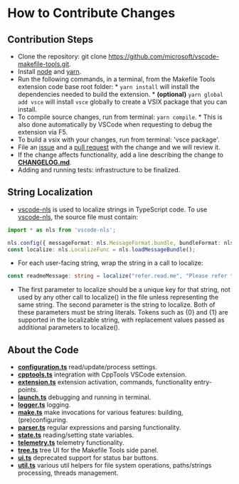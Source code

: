 # How to Contribute Changes

## Contribution Steps

* Clone the repository: git clone https://github.com/microsoft/vscode-makefile-tools.git.
* Install [node](https://nodejs.org) and [yarn](https://yarnpkg.com).
* Run the following commands, in a terminal, from the Makefile Tools extension code base root folder:
      * `yarn install` will install the dependencies needed to build the extension.
      * **(optional)** `yarn global add vsce` will install `vsce` globally to create a VSIX package that you can install.
* To compile source changes, run from terminal: `yarn compile`.
      * This is also done automatically by VSCode when requesting to debug the extension via F5.
* To build a vsix with your changes, run from terminal: 'vsce package'.
* File an [issue](https://github.com/microsoft/vscode-makefile-tools/issues) and a [pull request](https://github.com/microsoft/vscode-makefile-tools/pulls) with the change and we will review it.
* If the change affects functionality, add a line describing the change to [**CHANGELOG.md**](CHANGELOG.md).
* Adding and running tests: infrastructure to be finalized.

## String Localization

* [vscode-nls](https://github.com/microsoft/vscode-nls) is used to localize strings in TypeScript code.  To use [vscode-nls](https://github.com/microsoft/vscode-nls), the source file must contain:
```typescript
import * as nls from 'vscode-nls';

nls.config({ messageFormat: nls.MessageFormat.bundle, bundleFormat: nls.BundleFormat.standalone })();
const localize: nls.LocalizeFunc = nls.loadMessageBundle();
```
* For each user-facing string, wrap the string in a call to localize:
```typescript
const readmeMessage: string = localize("refer.read.me", "Please refer to {0} for troubleshooting information. Issues can be created at {1}", readmePath, "https://github.com/Microsoft/vscode-makefile-tools/issues");
```
* The first parameter to localize should be a unique key for that string, not used by any other call to localize() in the file unless representing the same string.  The second parameter is the string to localize.  Both of these parameters must be string literals.  Tokens such as {0} and {1} are supported in the localizable string, with replacement values passed as additional parameters to localize().

## About the Code

* [**configuration.ts**](src/configuration.ts) read/update/process settings.
* [**cpptools.ts**](src/cpptools.ts) integration with CppTools VSCode extension.
* [**extension.ts**](src/extension.ts) extension activation, commands, functionality entry-points.
* [**launch.ts**](src/launch.ts) debugging and running in terminal.
* [**logger.ts**](src/logger.ts) logging.
* [**make.ts**](src/make.ts) make invocations for various features: building, (pre)configuring.
* [**parser.ts**](src/parser.ts) regular expressions and parsing functionality.
* [**state.ts**](src/state.ts) reading/setting state variables.
* [**telemetry.ts**](src/telemetry.ts) telemetry functionality.
* [**tree.ts**](src/tree.ts) tree UI for the Makefile Tools side panel.
* [**ui.ts**](src/ui.ts) deprecated support for status bar buttons.
* [**util.ts**](src/util.ts) various util helpers for file system operations, paths/strings processing, threads management.

